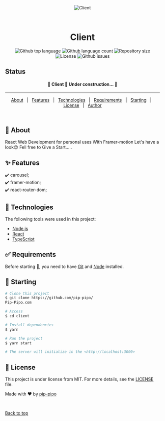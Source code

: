 <div align="center" id="top"> 
  <img src="http://localhost:3000/static/media/svg_home.57464500.pngf" alt="Client" />

&#xa0;

  <!-- <a href="https://client.netlify.app">Demo</a> -->
</div>

<h1 align="center">Client</h1>

<p align="center">
  <img alt="Github top language" src="https://img.shields.io/github/languages/top/pip-pipo/
Pip-Pipo.com?color=56BEB8">
<img alt="Github language count" src="https://img.shields.io/github/languages/count/pip-pipo/
Pip-Pipo.com?color=56BEB8">
<img alt="Repository size" src="https://img.shields.io/github/repo-size/pip-pipo/
Pip-Pipo.com?color=56BEB8">
<img alt="License" src="https://img.shields.io/github/license/pip-pipo/
Pip-Pipo.com?color=56BEB8">
 <img alt="Github issues" src="https://img.shields.io/github/issues/pip-pipo/
Pip-Pipo.com?color=56BEB8">

</p>

## Status

<h4 align="center">
	🚧  Client 🚀 Under construction...  🚧
</h4>

<hr>

<p align="center">
  <a href="#dart-about">About</a> &#xa0; | &#xa0; 
  <a href="#sparkles-features">Features</a> &#xa0; | &#xa0;
  <a href="#rocket-technologies">Technologies</a> &#xa0; | &#xa0;
  <a href="#white_check_mark-requirements">Requirements</a> &#xa0; | &#xa0;
  <a href="#checkered_flag-starting">Starting</a> &#xa0; | &#xa0;
  <a href="#memo-license">License</a> &#xa0; | &#xa0;
  <a href="https://github.com/pip-pipo" target="_blank">Author</a>
</p>

<br>

## :dart: About

React Web Development for personal uses With Framer-motion Let's have a look😉
Fell free to Give a Start.....

## :sparkles: Features

:heavy_check_mark: carousel;\
:heavy_check_mark: framer-motion;\
:heavy_check_mark: react-router-dom;

## :rocket: Technologies

The following tools were used in this project:


- [Node.js](https://nodejs.org/en/)
- [React](https://pt-br.reactjs.org/)
- [TypeScript](https://www.typescriptlang.org/)

## :white_check_mark: Requirements

Before starting :checkered_flag:, you need to have [Git](https://git-scm.com) and [Node](https://nodejs.org/en/) installed.

## :checkered_flag: Starting

```bash
# Clone this project
$ git clone https://github.com/pip-pipo/
Pip-Pipo.com

# Access
$ cd client

# Install dependencies
$ yarn

# Run the project
$ yarn start

# The server will initialize in the <http://localhost:3000>
```

## :memo: License

This project is under license from MIT. For more details, see the [LICENSE](LICENSE.md) file.

Made with :heart: by <a href="https://github.com/pip-pipo" target="_blank">pip-pipo</a>

&#xa0;

<a href="#top">Back to top</a>
